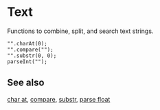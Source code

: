 # Text

Functions to combine, split, and search text strings.

```cards
"".charAt(0);
"".compare("");
"".substr(0, 0);
parseInt("");
```

## See also

[char at](/reference/text/char-at), [compare](/reference/text/compare),
[substr](/reference/text/substr), [parse float](/reference/text/parse-float)